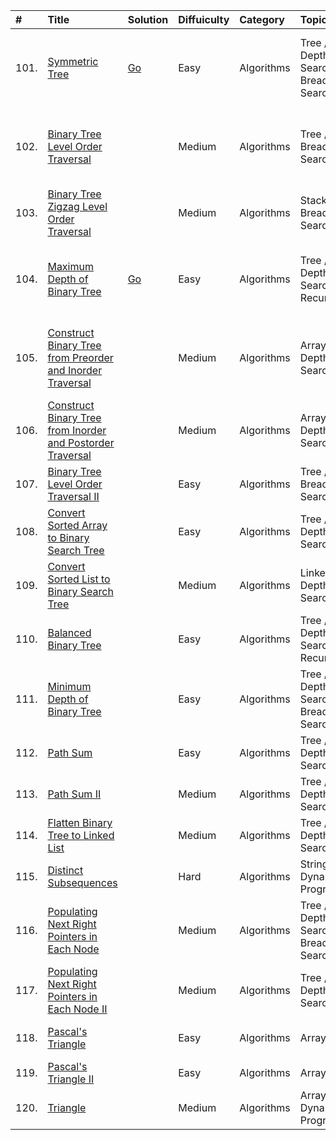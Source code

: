 | # | Title | Solution | Diffuiculty | Category | Topics | Lists | 
| :-- | :-- | :-- | :-- | :-- | :-- | :-- |
| 101. | [Symmetric Tree](https://github.com/cashviar/leetcode/blob/main/problems/algorithms/101_symmetric-tree.md#symmetric-tree-%E5%B0%8D%E7%A8%B1%E4%BA%8C%E5%85%83%E6%A8%B9) | [Go](https://github.com/cashviar/leetcode/blob/main/problems/algorithms/101_symmetric-tree.md#go) | Easy | Algorithms | Tree / Depth-first Search / Breadth-first Search | 🔥 Top 100 Liked Questions 🔝 Top Interview Questions
| 102. | [Binary Tree Level Order Traversal](https://leetcode.com/problems/binary-tree-level-order-traversal/) || Medium | Algorithms | Tree / Breadth-first Search | 🔥 Top 100 Liked Questions 🔝 Top Interview Questions
| 103. | [Binary Tree Zigzag Level Order Traversal](https://leetcode.com/problems/binary-tree-zigzag-level-order-traversal/) || Medium | Algorithms | Stack / Tree / Breadth-first Search | 🔝 Top Interview Questions
| 104. | [Maximum Depth of Binary Tree](https://github.com/cashviar/leetcode/blob/8305822ad5cc2307a66e15c0896c89f640bf08bd/problems/algorithms/104_maximum-depth-of-binary-tree.md#maximum-depth-of-binary-tree-%E4%BA%8C%E5%85%83%E6%A8%B9%E7%9A%84%E6%9C%80%E5%A4%A7%E6%B7%B1%E5%BA%A6) | [Go](https://github.com/cashviar/leetcode/blob/8305822ad5cc2307a66e15c0896c89f640bf08bd/problems/algorithms/104_maximum-depth-of-binary-tree.md#go) | Easy | Algorithms | Tree / Depth-first Search / Recursion | 🔥 Top 100 Liked Questions 🔝 Top Interview Questions
| 105. | [Construct Binary Tree from Preorder and Inorder Traversal](https://leetcode.com/problems/construct-binary-tree-from-preorder-and-inorder-traversal/) || Medium | Algorithms | Array / Tree / Depth-first Search | 🔥 Top 100 Liked Questions 🔝 Top Interview Questions
| 106. | [Construct Binary Tree from Inorder and Postorder Traversal](https://leetcode.com/problems/construct-binary-tree-from-inorder-and-postorder-traversal/) || Medium | Algorithms | Array / Tree / Depth-first Search |
| 107. | [Binary Tree Level Order Traversal II](https://leetcode.com/problems/binary-tree-level-order-traversal-ii/) || Easy | Algorithms | Tree / Breadth-first Search |
| 108. | [Convert Sorted Array to Binary Search Tree](https://leetcode.com/problems/convert-sorted-array-to-binary-search-tree/) || Easy | Algorithms | Tree / Depth-first Search | 🔝 Top Interview Questions
| 109. | [Convert Sorted List to Binary Search Tree](https://leetcode.com/problems/convert-sorted-list-to-binary-search-tree/) || Medium | Algorithms | Linked List / Depth-first Search |
| 110. | [Balanced Binary Tree](https://leetcode.com/problems/balanced-binary-tree/) || Easy | Algorithms | Tree / Depth-first Search / Recursion |
| 111. | [Minimum Depth of Binary Tree](https://leetcode.com/problems/minimum-depth-of-binary-tree/) || Easy | Algorithms | Tree / Depth-first Search / Breadth-first Search |
| 112. | [Path Sum](https://leetcode.com/problems/path-sum/) || Easy | Algorithms | Tree / Depth-first Search |
| 113. | [Path Sum II](https://leetcode.com/problems/path-sum-ii/) || Medium | Algorithms | Tree / Depth-first Search |
| 114. | [Flatten Binary Tree to Linked List](https://leetcode.com/problems/flatten-binary-tree-to-linked-list/) || Medium | Algorithms | Tree / Depth-first Search | 🔥 Top 100 Liked Questions
| 115. | [Distinct Subsequences](https://leetcode.com/problems/distinct-subsequences/) || Hard | Algorithms | String / Dynamic Programming |
| 116. | [Populating Next Right Pointers in Each Node](https://leetcode.com/problems/populating-next-right-pointers-in-each-node/) || Medium | Algorithms | Tree / Depth-first Search / Breadth-first Search | 🔝 Top Interview Questions
| 117. | [Populating Next Right Pointers in Each Node II](https://leetcode.com/problems/populating-next-right-pointers-in-each-node-ii/) || Medium | Algorithms | Tree / Depth-first Search |
| 118. | [Pascal's Triangle](https://leetcode.com/problems/pascals-triangle/) || Easy | Algorithms | Array | 🔝 Top Interview Questions
| 119. | [Pascal's Triangle II](https://leetcode.com/problems/pascals-triangle-ii/) || Easy | Algorithms | Array |
| 120. | [Triangle](https://leetcode.com/problems/triangle/) || Medium | Algorithms | Array / Dynamic Programming |

